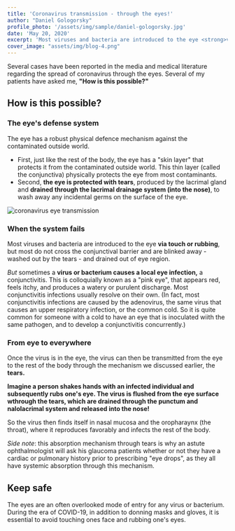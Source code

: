 ```yaml
---
title: 'Coronavirus transmission - through the eyes!'
author: "Daniel Gologorsky"
profile_photo: '/assets/img/sample/daniel-gologorsky.jpg'
date: 'May 20, 2020'
excerpt: 'Most viruses and bacteria are introduced to the eye <strong>via touch or rubbing</strong>, but most do not cross the conjunctival barrier and are blinked away - washed out by the tears - and drained out of eye region.'
cover_image: "assets/img/blog-4.png"
---
```


<p>Several cases have been reported in the media and medical literature regarding the spread of coronavirus through the eyes. Several of my patients have asked me, <strong>&quot;How is this possible?&quot;</strong></p>

<h2 id="how-is-this-possible-">How is this possible?</h2>

<h3 id="the-eye-s-defense-system">The eye&#39;s defense system</h3>
<p>The eye has a robust physical defence mechanism against the contaminated outside world.</p>
<ul>
    <li>First, just like the rest of the body, the eye has a &quot;skin layer&quot; that protects it from the contaminated outside world. This thin layer (called the conjunctiva) physically protects the eye from most contaminants.</li>
    <li>
        Second, <strong>the eye is protected with tears</strong>, produced by the lacrimal gland and <strong>drained through the lacrimal drainage system (into the nose)</strong>, to wash away any incidental germs on the surface of the eye.
    </li>
</ul>

![coronavirus eye transmission](/assets/img/coronavirus-eye-transmission.jpg)


<h3 id="when-the-system-fails">When the system fails</h3>
<p>Most viruses and bacteria are introduced to the eye <strong>via touch or rubbing</strong>, but most do not cross the conjunctival barrier and are blinked away - washed out by the tears - and drained out of eye region.</p>
<p>
    <em>But</em> sometimes a <strong>virus or bacterium causes a local eye infection,</strong> a conjunctivitis. This is colloquially known as a &quot;pink eye&quot;, that appears red, feels itchy, and produces a watery or purulent
    discharge. Most conjunctivitis infections usually resolve on their own. (In fact, most conjunctivitis infections are caused by the adenovirus, the same virus that causes an upper respiratory infection, or the common cold. So it is quite
    common for someone with a cold to have an eye that is inoculated wiith the same pathogen, and to develop a conjunctivitis concurrently.)
</p>
<h3 id="from-eye-to-everywhere">From eye to everywhere</h3>
<p>Once the virus is in the eye, the virus can then be transmitted from the eye to the rest of the body through the mechanism we discussed earlier, the <strong>tears.</strong></p>
<p>
    <strong>
        Imagine a person shakes hands with an infected individual and subsequently rubs one&#39;s eye. The virus is flushed from the eye surface wthrough the tears, which are drained through the punctum and nalolacrimal system and released
        into the nose!
    </strong>
</p>
<p>So the virus then finds itself in nasal mucosa and the oropharaynx (the throat), where it reproduces favorably and infects the rest of the body.</p>
<p>
    <em>Side note</em>: this absorption mechanism through tears is why an astute ophthalmologist will ask his glaucoma patients whether or not they have a cardiac or pulmonary history prior to prescribing &quot;eye drops&quot;, as they all
    have systemic absorption through this mechanism.
</p>
<h2 id="keep-safe">Keep safe</h2>
<p>The eyes are an often overlooked mode of entry for any virus or bacterium. During the era of COVID-19, in addition to donning masks and gloves, it is essential to avoid touching ones face and rubbing one&#39;s eyes.</p>